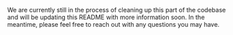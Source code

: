We are currently still in the process of cleaning up this part of the codebase and will be updating this README with more information soon. In the meantime, please feel free to reach out with any questions you may have.